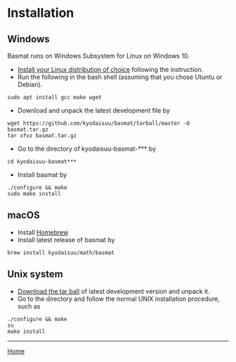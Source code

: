 # Installation

## Windows

Basmat runs on Windows Subsystem for Linux on Windows 10.

* [Install your Linux distribution of choice](https://docs.microsoft.com/en-us/windows/wsl/install-win10) following the instruction.
* Run the following in the bash shell (assuming that you chose Utuntu or Debian).
```
sudo apt install gcc make wget
```
* Download and unpack the latest development file by
```
wget https://github.com/kyodaisuu/basmat/tarball/master -O basmat.tar.gz
tar xfvz basmat.tar.gz
```
* Go to the directory of kyodaisuu-basmat-*** by
```
cd kyodaisuu-basmat***
```
* Install basmat by
```
./configure && make
sudo make install
```

## macOS

* Install [Homebrew](https://brew.sh/)
* Install latest release of basmat by
```
brew install kyodaisuu/math/basmat
```

## Unix system

* [Download the tar ball](https://github.com/kyodaisuu/basmat/tarball/master) of latest development version and unpack it.
* Go to the directory and follow the normal UNIX installation procedure, such as
```
./configure && make
su
make install
```

----
[Home](index.md)
